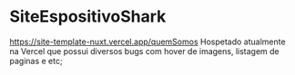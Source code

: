 # SiteEspositivoShark
 https://site-template-nuxt.vercel.app/quemSomos
Hospetado atualmente na Vercel que possui diversos bugs com hover de imagens, listagem de paginas e etc;
